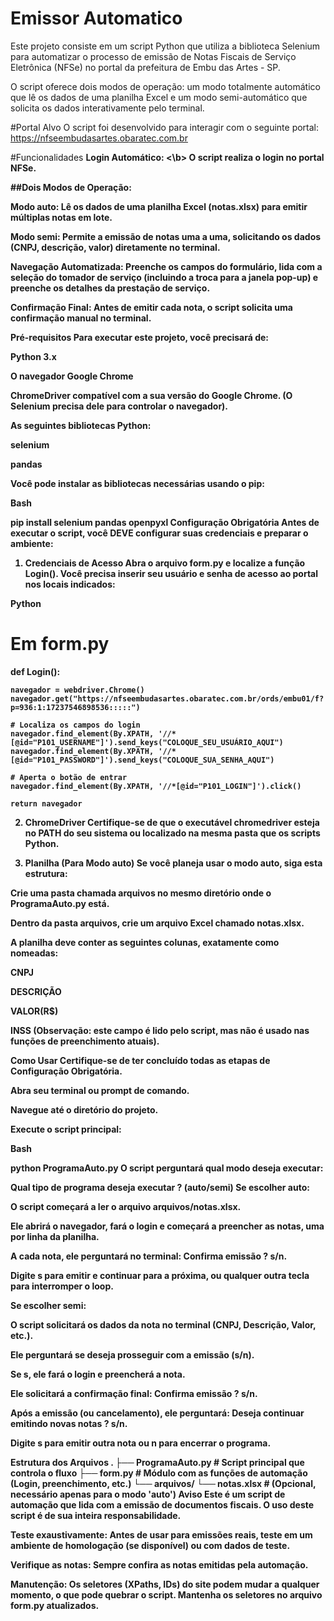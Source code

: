 ﻿# Emissor Automatico

Este projeto consiste em um script Python que utiliza a biblioteca Selenium para automatizar o processo de emissão de Notas Fiscais de Serviço Eletrônica (NFSe) no portal da prefeitura de Embu das Artes - SP.

O script oferece dois modos de operação: um modo totalmente automático que lê os dados de uma planilha Excel e um modo semi-automático que solicita os dados interativamente pelo terminal.

#Portal Alvo
O script foi desenvolvido para interagir com o seguinte portal: https://nfseembudasartes.obaratec.com.br

#Funcionalidades
<b> Login Automático: <\b> O script realiza o login no portal NFSe.

##Dois Modos de Operação:

Modo auto: Lê os dados de uma planilha Excel (notas.xlsx) para emitir múltiplas notas em lote.

Modo semi: Permite a emissão de notas uma a uma, solicitando os dados (CNPJ, descrição, valor) diretamente no terminal.

Navegação Automatizada: Preenche os campos do formulário, lida com a seleção do tomador de serviço (incluindo a troca para a janela pop-up) e preenche os detalhes da prestação de serviço.

Confirmação Final: Antes de emitir cada nota, o script solicita uma confirmação manual no terminal.

Pré-requisitos
Para executar este projeto, você precisará de:

Python 3.x

O navegador Google Chrome

ChromeDriver compatível com a sua versão do Google Chrome. (O Selenium precisa dele para controlar o navegador).

As seguintes bibliotecas Python:

selenium

pandas

Você pode instalar as bibliotecas necessárias usando o pip:

Bash

pip install selenium pandas openpyxl
Configuração Obrigatória
Antes de executar o script, você DEVE configurar suas credenciais e preparar o ambiente:

1. Credenciais de Acesso
Abra o arquivo form.py e localize a função Login(). Você precisa inserir seu usuário e senha de acesso ao portal nos locais indicados:

Python

# Em form.py

def Login():
    
    navegador = webdriver.Chrome()
    navegador.get("https://nfseembudasartes.obaratec.com.br/ords/embu01/f?p=936:1:17237546898536:::::")

    # Localiza os campos do login 
    navegador.find_element(By.XPATH, '//*[@id="P101_USERNAME"]').send_keys("COLOQUE_SEU_USUÁRIO_AQUI")
    navegador.find_element(By.XPATH, '//*[@id="P101_PASSWORD"]').send_keys("COLOQUE_SUA_SENHA_AQUI")

    # Aperta o botão de entrar
    navegador.find_element(By.XPATH, '//*[@id="P101_LOGIN"]').click()

    return navegador
    
2. ChromeDriver
Certifique-se de que o executável chromedriver esteja no PATH do seu sistema ou localizado na mesma pasta que os scripts Python.

3. Planilha (Para Modo auto)
Se você planeja usar o modo auto, siga esta estrutura:

Crie uma pasta chamada arquivos no mesmo diretório onde o ProgramaAuto.py está.

Dentro da pasta arquivos, crie um arquivo Excel chamado notas.xlsx.

A planilha deve conter as seguintes colunas, exatamente como nomeadas:

CNPJ

DESCRIÇÃO

VALOR(R$)

INSS (Observação: este campo é lido pelo script, mas não é usado nas funções de preenchimento atuais).

Como Usar
Certifique-se de ter concluído todas as etapas de Configuração Obrigatória.

Abra seu terminal ou prompt de comando.

Navegue até o diretório do projeto.

Execute o script principal:

Bash

python ProgramaAuto.py
O script perguntará qual modo deseja executar:

Qual tipo de programa deseja executar ? (auto/semi)
Se escolher auto:

O script começará a ler o arquivo arquivos/notas.xlsx.

Ele abrirá o navegador, fará o login e começará a preencher as notas, uma por linha da planilha.

A cada nota, ele perguntará no terminal: Confirma emissão ? s/n.

Digite s para emitir e continuar para a próxima, ou qualquer outra tecla para interromper o loop.

Se escolher semi:

O script solicitará os dados da nota no terminal (CNPJ, Descrição, Valor, etc.).

Ele perguntará se deseja prosseguir com a emissão (s/n).

Se s, ele fará o login e preencherá a nota.

Ele solicitará a confirmação final: Confirma emissão ? s/n.

Após a emissão (ou cancelamento), ele perguntará: Deseja continuar emitindo novas notas ? s/n.

Digite s para emitir outra nota ou n para encerrar o programa.

Estrutura dos Arquivos
.
├── ProgramaAuto.py     # Script principal que controla o fluxo
├── form.py             # Módulo com as funções de automação (Login, preenchimento, etc.)
└── arquivos/
    └── notas.xlsx      # (Opcional, necessário apenas para o modo 'auto')
Aviso
Este é um script de automação que lida com a emissão de documentos fiscais. O uso deste script é de sua inteira responsabilidade.

Teste exaustivamente: Antes de usar para emissões reais, teste em um ambiente de homologação (se disponível) ou com dados de teste.

Verifique as notas: Sempre confira as notas emitidas pela automação.

Manutenção: Os seletores (XPaths, IDs) do site podem mudar a qualquer momento, o que pode quebrar o script. Mantenha os seletores no arquivo form.py atualizados.

